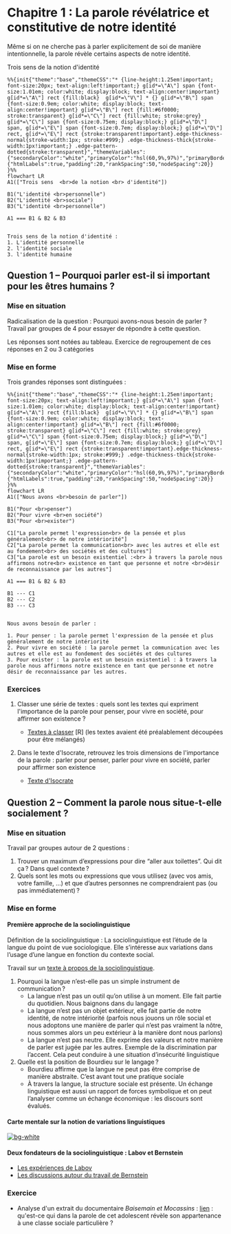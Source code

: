 # Chapitre 1 : La parole révélatrice et constitutive de notre identité

Même si on ne cherche pas à parler explicitement de soi de manière intentionnelle, la parole révèle certains aspects de notre identité.

Trois sens de la notion d'identité

```mermaid
%%{init{"theme":"base","themeCSS":"* {line-height:1.25em!important; font-size:20px; text-align:left!important;} g[id*=\"A\"] span {font-size:1.01em; color:white; display:block; text-align:center!important} g[id*=\"A\"] rect {fill:black}  g[id*=\"V\"] * {} g[id*=\"B\"] span {font-size:0.9em; color:white; display:block; text-align:center!important} g[id*=\"B\"] rect {fill:#6f0000; stroke:transparent} g[id*=\"C\"] rect {fill:white; stroke:grey} g[id*=\"C\"] span {font-size:0.75em; display:block;} g[id*=\"D\"] span, g[id*=\"E\"] span {font-size:0.7em; display:block;} g[id*=\"D\"] rect, g[id*=\"E\"] rect {stroke:transparent!important}.edge-thickness-normal{stroke-width:1px; stroke:#999;} .edge-thickness-thick{stroke-width:1px!important;} .edge-pattern-dotted{stroke:transparent}","themeVariables":{"secondaryColor":"white","primaryColor":"hsl(60,9%,97%)","primaryBorderColor":"black"},"flowchart":{"htmlLabels":true,"padding":20,"rankSpacing":50,"nodeSpacing":20}} }%%
flowchart LR
A1(["Trois sens  <br>de la notion <br> d'identité"])

B1("L'identité <br>personnelle")
B2("L'identité <br>sociale")
B3("L'identité <br>personnelle")

A1 === B1 & B2 & B3
```
```admonish abstract collapsible=true title="Afficher le texte de cette carte mentale"

Trois sens de la notion d'identité :
1. L'identité personnelle
2. l'identité sociale
3. l'identité humaine

```


## Question 1 – Pourquoi parler est-il si important pour les êtres humains ?

### Mise en situation

Radicalisation de la question : Pourquoi avons-nous besoin de parler ? Travail par groupes de 4 pour essayer de répondre à cette question.

Les réponses sont notées au tableau. Exercice de regroupement de ces réponses en 2 ou 3 catégories

### Mise en forme

Trois grandes réponses sont distinguées :

```mermaid
%%{init{"theme":"base","themeCSS":"* {line-height:1.25em!important; font-size:20px; text-align:left!important;} g[id*=\"A\"] span {font-size:1.01em; color:white; display:block; text-align:center!important} g[id*=\"A\"] rect {fill:black}  g[id*=\"V\"] * {} g[id*=\"B\"] span {font-size:0.9em; color:white; display:block; text-align:center!important} g[id*=\"B\"] rect {fill:#6f0000; stroke:transparent} g[id*=\"C\"] rect {fill:white; stroke:grey} g[id*=\"C\"] span {font-size:0.75em; display:block;} g[id*=\"D\"] span, g[id*=\"E\"] span {font-size:0.7em; display:block;} g[id*=\"D\"] rect, g[id*=\"E\"] rect {stroke:transparent!important}.edge-thickness-normal{stroke-width:1px; stroke:#999;} .edge-thickness-thick{stroke-width:1px!important;} .edge-pattern-dotted{stroke:transparent}","themeVariables":{"secondaryColor":"white","primaryColor":"hsl(60,9%,97%)","primaryBorderColor":"black"},"flowchart":{"htmlLabels":true,"padding":20,"rankSpacing":50,"nodeSpacing":20}} }%%
flowchart LR
A1(["Nous avons <br>besoin de parler"])

B1("Pour <br>penser")
B2("Pour vivre <br>en société")
B3("Pour <br>exister")

C1["La parole permet l'expression<br> de la pensée et plus généralement<br> de notre intériorité"]
C2["La parole permet la communication<br> avec les autres et elle est au fondement<br> des sociétés et des cultures"]
C3["La parole est un besoin existentiel :<br> à travers la parole nous affirmons notre<br> existence en tant que personne et notre <br>désir de reconnaissance par les autres"]

A1 === B1 & B2 & B3

B1 --- C1
B2 --- C2
B3 --- C3
```

```admonish abstract collapsible=true title="Afficher le texte de cette carte mentale"

Nous avons besoin de parler :

1. Pour penser : la parole permet l'expression de la pensée et plus généralement de notre intériorité
2. Pour vivre en société : la parole permet la communication avec les autres et elle est au fondement des sociétés et des cultures
3. Pour exister : la parole est un besoin existentiel : à travers la parole nous affirmons notre existence en tant que personne et notre désir de reconnaissance par les autres.

```

### Exercices

1. Classer une série de textes : quels sont les textes qui expriment l'importance de la parole pour penser, pour vivre en société, pour affirmer son existence ?
	- [Textes à classer](https://nuage03.apps.education.fr/index.php/s/fKLWCM5ACJmS3kf)
[R] (les textes avaient été préalablement découpées pour être mélangés)

2. Dans le texte d'Isocrate, retrouvez les trois dimensions de l'importance de la parole : parler pour penser, parler pour vivre en société, parler pour affirmer son existence
	- [Texte d'Isocrate](https://nuage03.apps.education.fr/index.php/s/YHH696PWxscy3bH)

## Question 2 – Comment la parole nous situe-t-elle socialement ?

### Mise en situation

Travail par groupes autour de 2 questions :
1. Trouver un maximum d’expressions pour dire “aller aux toilettes”. Qui dit ça ? Dans quel contexte ?
2. Quels sont les mots ou expressions que vous utilisez (avec vos amis, votre famille, …) et que d’autres personnes ne comprendraient pas (ou pas immédiatement) ?

### Mise en forme

#### Première approche de la sociolinguistique

Définition de la sociolinguistique
: La sociolinguistique est l’étude de la langue du point de vue sociologique. Elle s’intéresse aux variations dans l’usage d’une langue en fonction du contexte social.

Travail sur un [texte à propos de la sociolinguistique](https://nuage03.apps.education.fr/index.php/s/3L4THTsY45SxFyi).
1. Pourquoi la langue n’est-elle pas un simple instrument de communication ?
	- La langue n’est pas un outil qu’on utilise à un moment. Elle fait partie du quotidien. Nous baignons dans du langage
	- La langue n’est pas un objet extérieur, elle fait partie de notre identité, de notre intériorité (parfois nous jouons un rôle social et nous adoptons une manière de parler qui n’est pas vraiment la nôtre, nous sommes alors un peu extérieur à la manière dont nous parlons)
	- La langue n’est pas neutre. Elle exprime des valeurs et notre manière de parler est jugée par les autres. Exemple de la discrimination par l’accent. Cela peut conduire à une situation d’insécurité linguistique
2. Quelle est la position de Bourdieu sur le langage ?
	- Bourdieu affirme que la langue ne peut pas être comprise de manière abstraite. C’est avant tout une pratique sociale
	- À travers la langue, la structure sociale est présente. Un échange linguistique est aussi un rapport de forces symbolique et on peut l’analyser comme un échange économique : les discours sont évalués.

#### Carte mentale sur la notion de variations linguistiques

[![bg-white](https://eyssette.github.io/mindmap/variations-linguistiques.svg)](https://eyssette.github.io/mindmap/variations-linguistiques.html)

#### Deux fondateurs de la sociolinguistique : Labov et Bernstein

- [Les expériences de Labov](https://nuage03.apps.education.fr/index.php/s/FPEmkTPc8seJM2R)
- [Les discussions autour du travail de Bernstein](https://nuage03.apps.education.fr/index.php/s/7nWfKJtbJcaMoPD)

### Exercice

- Analyse d'un extrait du documentaire _Baisemain et Mocassins_ : [lien](https://drive.google.com/file/d/1mekwiTlJzmrMroH9K26U7szn66uXTXJF/view?usp=sharing) : qu'est-ce qui dans la parole de cet adolescent révèle son appartenance à une classe sociale particulière ?

<!-- ## Question 3 – La parole exprime-t-elle mon identité ?

### Mise en situation

Discussion en groupes autour de 6 questions : 
1. Avez-vous un tatouage ou connaissez-vous quelqu'un qui a un tatouage ? Quelle est la signification de ce tatouage ? En quel sens un tatouage exprime-t-il l'identité de la personne ?
2. Votre prénom a-t-il une signification particulière ? Avez-vous un ou des surnoms ? De manière générale, dans quelle mesure un prénom ou un surnom manifestent-ils l'identité d'une personne ?
3. Dans quelles situations une personne peut-elle être amenée à utiliser un pseudonyme ? Pour quelles raisons ? Le pseudonyme dit-il quelque chose de nous ?
4. a/ Avez-vous créé un profil sur un réseau social ? Votre profil et vos publications sont-ils l'expression fidèle de qui vous êtes ? <br/>b/ Suivez-vous une personne publique sur un réseau social ? Quelle image cette personne donne-t-elle d'elle-même ?
5. Avez-vous déjà rédigé un CV, une lettre de motivation ? Quand on se présente pour un emploi, la manière dont on parle de soi est-elle un mensonge ?
6. a/ Peut-on deviner l'identité politique d'une personne ? Dans quelle mesure la manière de parler d'une personne révèle-t-elle ses positions politiques ? <br/>b/ Dans un discours politique, la personne qui parle doit-elle donner une certaine image d'elle-même ?

### Mise en forme

#### La notion d'_ethos_

Lecture d'un texte de Ruth Amossy sur la [notion d'ethos chez Aristote et Goffman](https://nuage03.apps.education.fr/index.php/s/ybKAGnipM9qG5op)
	- Qu'est-ce que l'ethos selon Aristote ?
	- Qu'est-ce que l'ethos selon Goffman ? -->